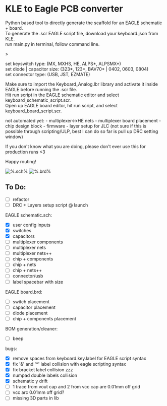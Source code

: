 # KLE to Eagle PCB converter

<p>Python based tool to directly generate the scaffold for an EAGLE schematic + board. <br>
To generate the .scr EAGLE script file, download your keyboard.json from KLE.<br>
run main.py in terminal, follow command line.<br>
</p>
><p>
set keyswitch type:            (MX, MXHS, HE, ALPS*, ALPSMX*) <br>
set diode | capacitor size:    (323*, 123*, BAV70* | 0402, 0603, 0804)<br>
set connector type:            (USB, JST, EZMATE)<br>
</p>

<p> Make sure to import the Keyboard_Analog.lbr library and activate it inside EAGLE before running the .scr file. <br>
Hit run script in the EAGLE schematic editor and select keyboard_schematic_script.scr. <br>
Open up EAGLE board editor, hit run script, and select keyboard_board_script.scr.<br>
</p>

<p>
not automated yet: 
- multiplexer<->HE nets
- multiplexer board placement
- chip design block
- firmware
- layer setup for JLC (not sure if this is possible through scripting/ULP, best I can do so far is pull up DRC setting window)
</p>

<p>
If you don't know what you are doing, please don't ever use this for production runs <3

Happy routing!
</p>

![%.sch%](https://i.imgur.com/ZOlMPaJ.png)
![%.brd%](https://i.imgur.com/HAYMNlP.png)





## To Do:
- [ ] refactor
- [ ] DRC + Layers setup script @ launch

EAGLE schematic.sch:

- [x] user config inputs 
- [x] switches
- [x] capacitors
- [ ] multiplexer components
- [ ] multiplexer nets
- [ ] multiplexer nets++
- [ ] chip + components
- [ ] chip + nets
- [ ] chip + nets++
- [ ] connector/usb
- [ ] label spacebar with size

EAGLE board.brd:

- [ ] switch placement
- [ ] capacitor placement
- [ ] diode placement
- [ ] chip + components placement

 BOM generation/cleaner:
- [ ] beep

bugs:
- [x] remove spaces from keyboard.key.label for EAGLE script syntax
- [x] fix '&' and '*' label collision with eagle scripting syntax
- [x] fix bracket label collision zzz
- [x] numpad double labels collision
- [x] schematic y drift
- [ ] 1 trace from vout cap and 2 from vcc cap are 0.01mm off grid
- [ ] vcc arc 0.01mm off grid?
- [ ] missing 3D parts in lib